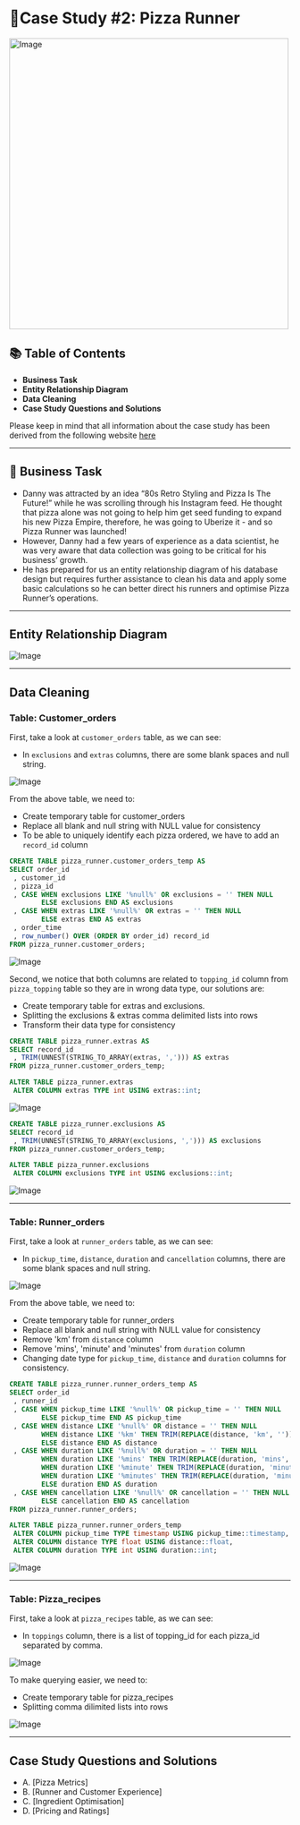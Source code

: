# 🍕Case Study #2: Pizza Runner
<img src=  "https://8weeksqlchallenge.com/images/case-study-designs/2.png" alt="Image" width="500" height="520" >

## 📚 Table of Contents
- **Business Task**
- **Entity Relationship Diagram**
- **Data Cleaning**
- **Case Study Questions and Solutions**

Please keep in mind that all information about the case study has been derived from the following website [here](https://8weeksqlchallenge.com/case-study-2/)   

***

## 🎯 Business Task
- Danny was attracted by an idea “80s Retro Styling and Pizza Is The Future!” while he was scrolling through his Instagram feed. He thought that pizza alone was not going to help him get seed funding to expand his new Pizza Empire, therefore, he was going to Uberize it - and so Pizza Runner was launched!
- However, Danny had a few years of experience as a data scientist, he was very aware that data collection was going to be critical for his business’ growth.
- He has prepared for us an entity relationship diagram of his database design but requires further assistance to clean his data and apply some basic calculations so he can better direct his runners and optimise Pizza Runner’s operations.

***

## Entity Relationship Diagram  

<img src= "https://github.com/thinhpham0702/8-Week-SQL-Challenge/assets/136966635/7ab5daa3-b679-4692-bb10-d81a6168306e" alt="Image">

*** 

## Data Cleaning

### Table: Customer_orders 

First, take a look at `customer_orders` table, as we can see:
- In `exclusions` and `extras` columns, there are some blank spaces and null string.
  
<img src= "https://github.com/thinhpham0702/8-Week-SQL-Challenge/assets/136966635/0486c4ec-bf07-4529-8b3b-c05bdad76e56" alt="Image">

From the above table, we need to:
- Create temporary table for customer_orders
- Replace all blank and null string with NULL value for consistency
- To be able to uniquely identify each pizza ordered, we have to add an `record_id` column

```sql
CREATE TABLE pizza_runner.customer_orders_temp AS
SELECT order_id 
 , customer_id 
 , pizza_id 
 , CASE WHEN exclusions LIKE '%null%' OR exclusions = '' THEN NULL
		ELSE exclusions END AS exclusions
 , CASE WHEN extras LIKE '%null%' OR extras = '' THEN NULL
	  	ELSE extras END AS extras
 , order_time
 , row_number() OVER (ORDER BY order_id) record_id
FROM pizza_runner.customer_orders;
```

<img src= "https://github.com/thinhpham0702/8-Week-SQL-Challenge/assets/136966635/21c9c916-36ec-4e38-ac86-cf72280ba7db" alt="Image">

Second, we notice that both columns are related to `topping_id` column from `pizza_topping` table so they are in wrong data type, our solutions are:
- Create temporary table for extras and exclusions.
- Splitting the exclusions & extras comma delimited lists into rows
- Transform their data type for consistency

```sql
CREATE TABLE pizza_runner.extras AS
SELECT record_id
 , TRIM(UNNEST(STRING_TO_ARRAY(extras, ','))) AS extras
FROM pizza_runner.customer_orders_temp;

ALTER TABLE pizza_runner.extras
 ALTER COLUMN extras TYPE int USING extras::int;
```
<img src= "https://github.com/thinhpham0702/8-Week-SQL-Challenge/assets/136966635/9c574cec-4d9b-400a-9403-cb522f3b8c7b" alt="Image">

```sql
CREATE TABLE pizza_runner.exclusions AS
SELECT record_id
 , TRIM(UNNEST(STRING_TO_ARRAY(exclusions, ','))) AS exclusions
FROM pizza_runner.customer_orders_temp;

ALTER TABLE pizza_runner.exclusions
 ALTER COLUMN exclusions TYPE int USING exclusions::int;
```
<img src= "https://github.com/thinhpham0702/8-Week-SQL-Challenge/assets/136966635/1934159c-582b-4730-bab0-54e6810d4366" alt="Image">

*** 

### Table: Runner_orders

First, take a look at `runner_orders` table, as we can see:
- In `pickup_time`, `distance`, `duration` and `cancellation` columns, there are some blank spaces and null string.

<img src= "https://github.com/thinhpham0702/8-Week-SQL-Challenge/assets/136966635/80b2467f-3009-4dda-8509-ade3978aca02" alt="Image">

From the above table, we need to:
- Create temporary table for runner_orders
- Replace all blank and null string with NULL value for consistency
- Remove 'km' from `distance` column
- Remove 'mins', 'minute' and 'minutes' from `duration` column
- Changing date type for `pickup_time`, `distance` and `duration` columns for consistency.

```sql
CREATE TABLE pizza_runner.runner_orders_temp AS
SELECT order_id
 , runner_id  
 , CASE WHEN pickup_time LIKE '%null%' OR pickup_time = '' THEN NULL
		ELSE pickup_time END AS pickup_time
 , CASE WHEN distance LIKE '%null%' OR distance = '' THEN NULL
	  	WHEN distance LIKE '%km' THEN TRIM(REPLACE(distance, 'km', ''))
		ELSE distance END AS distance
 , CASE WHEN duration LIKE '%null%' OR duration = '' THEN NULL
		WHEN duration LIKE '%mins' THEN TRIM(REPLACE(duration, 'mins', ''))
		WHEN duration LIKE '%minute' THEN TRIM(REPLACE(duration, 'minute', ''))
		WHEN duration LIKE '%minutes' THEN TRIM(REPLACE(duration, 'minutes', ''))
		ELSE duration END AS duration
 , CASE WHEN cancellation LIKE '%null%' OR cancellation = '' THEN NULL
		ELSE cancellation END AS cancellation
FROM pizza_runner.runner_orders;
```
```sql
ALTER TABLE pizza_runner.runner_orders_temp
 ALTER COLUMN pickup_time TYPE timestamp USING pickup_time::timestamp,
 ALTER COLUMN distance TYPE float USING distance::float,
 ALTER COLUMN duration TYPE int USING duration::int;
```
<img src= "https://github.com/thinhpham0702/8-Week-SQL-Challenge/assets/136966635/f6d20106-1b9f-4b10-ba27-b799d9602325" alt="Image">

***

### Table: Pizza_recipes

First, take a look at `pizza_recipes` table, as we can see:
- In `toppings` column, there is a list of topping_id for each pizza_id separated by comma.

<img src= "https://github.com/thinhpham0702/8-Week-SQL-Challenge/assets/136966635/0da60f42-a580-4405-9d17-9c876b408f68" alt="Image">

To make querying easier, we need to:
- Create temporary table for pizza_recipes
- Splitting comma dilimited lists into rows

<img src= "https://github.com/thinhpham0702/8-Week-SQL-Challenge/assets/136966635/9ab29172-6789-4bb0-8509-6482eba97cd5" alt="Image">

***

## Case Study Questions and Solutions
- A. [Pizza Metrics]
- B. [Runner and Customer Experience]
- C. [Ingredient Optimisation]
- D. [Pricing and Ratings]







  
















